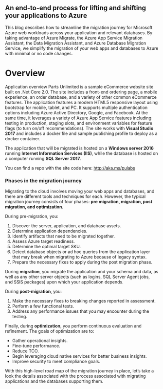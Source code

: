 ## An end-to-end process for lifting and shifting your applications to Azure
This blog describes how to streamline the migration journey for Microsoft Azure web workloads across your application and relevant databases. By taking advantage of Azure Migrate, the Azure App Service Migration Assistant, the Data Migration Assistant, and Azure Database Migration Service, we simplify the migration of your web apps and databases to Azure with minimal or no code changes.
# Overview
Application overview
Parts Unlimited is a sample eCommerce website site built on .Net Core 2.0. The site includes a front-end ordering page, a mobile experience, an order database, and a variety of other common eCommerce features. The application features a modern HTML5 responsive layout using bootstrap for mobile, tablet, and PC. It supports multiple authentication options including Azure Active Directory, Google, and Facebook. At the same time, it leverages a variety of Azure App Service features including testing in production, staging slots, and environment variables for feature flags (to turn on/off recommendations). The site works with **Visual Studio 2017** and includes a docker file and sample publishing profile to deploy as a docker container.

The application that will be migrated is hosted on a **Windows server 2016** running **Internet Information Services (IIS)**, while the database is hosted on a computer running **SQL Server 2017**.

You can find a repo with the site code here: http://aka.ms/pulabs

### Phases in the migration journey
Migrating to the cloud involves moving your web apps and databases, and there are different tools and techniques for each. However, the typical migration journey consists of four phases: **pre migration, migration, post migration, and optimization**.

 During pre-migration, you:
1. Discover the server, application, and database assets.
2. Determine application dependencies.
3. Identify artifacts that need to be migrated together.
4. Assess Azure target readiness.
5. Determine the optimal target SKU.
6. Detect database objects or ad hoc queries from the application layer that may break when migrating to Azure because of legacy syntax.
7. Prepare the necessary fixes to apply during the post migration phase.

During **migration**, you migrate the application and your schema and data, as well as any other server objects (such as logins, SQL Server Agent jobs, and SSIS packages) upon which your application depends.

During **post-migration**, you:

1. Make the necessary fixes to breaking changes reported in assessment.
2. Perform a few functional tests.
3. Address any performance issues that you may encounter during the testing.
 

Finally, during **optimization**, you perform continuous evaluation and refinement. The goals of optimization are to:

* Gather operational insights.
* Fine-tune performance.
* Reduce TCO.
* Begin leveraging cloud native services for better business insights.
* Improve security to meet compliance goals.
 

With this high-level road map of the migration journey in place, let’s take a look the details associated with the process associated with migrating applications and the databases supporting them.
